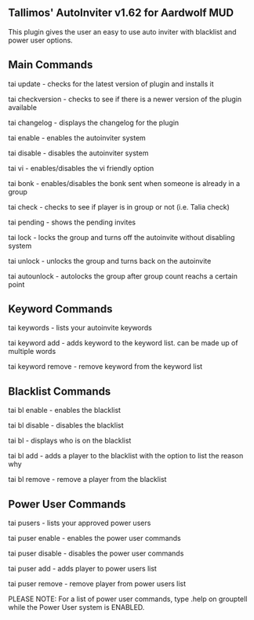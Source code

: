 Tallimos' AutoInviter v1.62 for Aardwolf MUD
--------------------------------------------
This plugin gives the user an easy to use auto inviter with blacklist and power user options.

Main Commands
-------------
tai update                   - checks for the latest version of plugin and installs it

tai checkversion             - checks to see if there is a newer version of the plugin available

tai changelog                - displays the changelog for the plugin

tai enable                   - enables the autoinviter system

tai disable                  - disables the autoinviter system

tai vi                       - enables/disables the vi friendly option

tai bonk                     - enables/disables the bonk sent when someone is already in a group
                               
tai check <player>           - checks to see if player is in group or not (i.e. Talia check)
 
tai pending                  - shows the pending invites
 
tai lock                     - locks the group and turns off the autoinvite without disabling system
 
tai unlock                   - unlocks the group and turns back on the autoinvite
 
tai autounlock <num>         - autolocks the group after group count reachs a certain point

 
Keyword Commands
----------------

tai keywords                - lists your autoinvite keywords
 
tai keyword add <keyword>    - adds keyword to the keyword list. can be made up of multiple words

tai keyword remove <keyword> - remove keyword from the keyword list


 Blacklist Commands
------------------

tai bl enable                - enables the blacklist
 
tai bl disable               - disables the blacklist
 
tai bl                       - displays who is on the blacklist
 
tai bl add <player> <reason> - adds a player to the blacklist with the option to list the reason why
 
tai bl remove <player>       - remove a player from the blacklist


Power User Commands
-------------------

tai pusers                   - lists your approved power users

tai puser enable             - enables the power user commands

tai puser disable            - disables the power user commands

tai puser add <player>       - adds player to power users list

tai puser remove <player>    - remove player from power users list

 
PLEASE NOTE: For a list of power user commands, type .help on grouptell while the Power User system is ENABLED.
